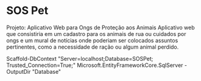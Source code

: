 # SOS Pet
Projeto: Aplicativo Web para Ongs de Proteção aos Animais Aplicativo web que consistiria em um cadastro para os animais de rua ou cuidados por ongs e um mural de notícias onde poderiam ser colocados assuntos pertinentes, como a necessidade de ração ou algum animal perdido.


Scaffold-DbContext "Server=localhost;Database=SOSPet; Trusted_Connection=True;" Microsoft.EntityFrameworkCore.SqlServer -OutputDir "Database"
